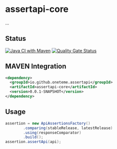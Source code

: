 
# assertapi-core

...

## Status
[![Java CI with Maven](https://github.com/oneteme/assertapi-core/actions/workflows/build.yml/badge.svg)](https://github.com/oneteme/assertapi-core/actions/workflows/build.yml)
[![Quality Gate Status](https://sonarcloud.io/api/project_badges/measure?project=oneteme_assertapi-core&metric=alert_status)](https://sonarcloud.io/summary/new_code?id=oneteme_assertapi-core)


## MAVEN Integration


```xml
<dependency>
  <groupId>io.github.oneteme.assertapi</groupId>
  <artifactId>assertapi-core</artifactId>
  <version>0.0.1-SNAPSHOT</version>
</dependency>
```


## Usage

```java
assertion = new ApiAssertionsFactory()
        .comparing(stableRelease, latestRelease)
        .using(responseComparator)
        .build();
assertion.assertApi(api);
```
